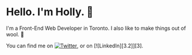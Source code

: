 # Hello. I'm Holly. 👋 

I'm a Front-End Web Developer in Toronto. I also like to make things out of wool. 🧣

<!-- Actual text -->

You can find me on [![Twitter][1.2]][1], or on [![LinkedIn][3.2]][3].

<!-- Icons -->

[1.2]: https://i.imgur.com/LS08Auh.png (twitter icon without padding)
[2.2]: https://i.imgur.com/mg8oOzZ.png (LinkedIn icon without padding)

<!-- Links to your social media accounts -->

[1]: https://twitter.com/ThisIsHollyJ
[2]: https://www.linkedin.com/in/hollyjasiura/

